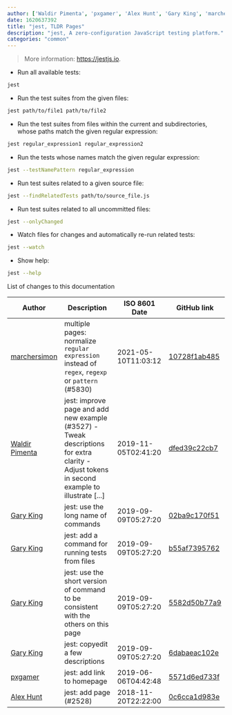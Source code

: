 ```yaml
---
author: ['Waldir Pimenta', 'pxgamer', 'Alex Hunt', 'Gary King', 'marchersimon']
date: 1620637392
title: "jest, TLDR Pages"
description: "jest, A zero-configuration JavaScript testing platform."
categories: "common"
---
```

> More information: <https://jestjs.io>.

- Run all available tests:

```bash
jest
```

- Run the test suites from the given files:

```bash
jest path/to/file1 path/to/file2
```

- Run the test suites from files within the current and subdirectories, whose paths match the given regular expression:

```bash
jest regular_expression1 regular_expression2
```

- Run the tests whose names match the given regular expression:

```bash
jest --testNamePattern regular_expression
```

- Run test suites related to a given source file:

```bash
jest --findRelatedTests path/to/source_file.js
```

- Run test suites related to all uncommitted files:

```bash
jest --onlyChanged
```

- Watch files for changes and automatically re-run related tests:

```bash
jest --watch
```

- Show help:

```bash
jest --help
```
List of changes to this documentation


Author | Description | ISO 8601 Date | GitHub link
------|-----|-----|-----
[marchersimon](mailto:50295997+marchersimon@users.noreply.github.com) | multiple pages: normalize `regular expression` instead of `regex`, `regexp` or `pattern` (#5830) | 2021-05-10T11:03:12 | [10728f1ab485](https://github.com/tldr-pages/tldr/commit/10728f1ab485957d66af3940a030b0fb77611fc0)
[Waldir Pimenta](mailto:waldyrious@gmail.com) | jest: improve page and add new example (#3527) - Tweak descriptions for extra clarity - Adjust tokens in second example to illustrate [...] | 2019-11-05T02:41:20 | [dfed39c22cb7](https://github.com/tldr-pages/tldr/commit/dfed39c22cb70c73d09254bf82f82ce1c7342f54)
[Gary King](mailto:garyking@gmail.com) | jest: use the long name of commands | 2019-09-09T05:27:20 | [02ba9c170f51](https://github.com/tldr-pages/tldr/commit/02ba9c170f51daaf06d256e44aa7ceb005d18de7)
[Gary King](mailto:garyking@gmail.com) | jest: add a command for running tests from files | 2019-09-09T05:27:20 | [b55af7395762](https://github.com/tldr-pages/tldr/commit/b55af73957626ad8b95c0f22aef9bff2c292a38a)
[Gary King](mailto:garyking@gmail.com) | jest: use the short version of command to be consistent with the others on this page | 2019-09-09T05:27:20 | [5582d50b77a9](https://github.com/tldr-pages/tldr/commit/5582d50b77a92a45e91229b6eb406e3c41fdd2e0)
[Gary King](mailto:garyking@gmail.com) | jest: copyedit a few descriptions | 2019-09-09T05:27:20 | [6dabaeac102e](https://github.com/tldr-pages/tldr/commit/6dabaeac102e264d24a99d9db9f92b8b55b40dc3)
[pxgamer](mailto:owzie123@gmail.com) | jest: add link to homepage | 2019-06-06T04:42:48 | [5571d6ed733f](https://github.com/tldr-pages/tldr/commit/5571d6ed733f151a008c7936a8ddf6100e50aaf5)
[Alex Hunt](mailto:hello@alexhunt.io) | jest: add page (#2528) | 2018-11-20T22:22:00 | [0c6cca1d983e](https://github.com/tldr-pages/tldr/commit/0c6cca1d983eea2ab56a8b4d7af842068bab1b4f)

